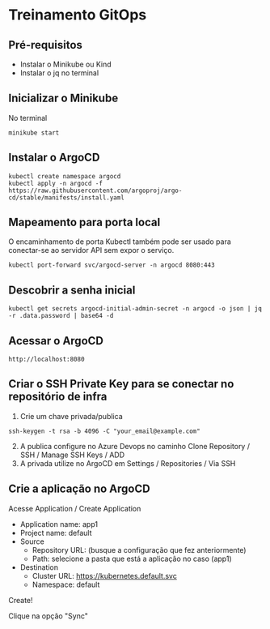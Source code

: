 # Treinamento GitOps

## Pré-requisitos

- Instalar o Minikube ou Kind
- Instalar o jq no terminal

## Inicializar o Minikube

No terminal

```
minikube start
```

## Instalar o ArgoCD

```
kubectl create namespace argocd
kubectl apply -n argocd -f https://raw.githubusercontent.com/argoproj/argo-cd/stable/manifests/install.yaml
```

## Mapeamento para porta local

O encaminhamento de porta Kubectl também pode ser usado para conectar-se ao servidor API sem expor o serviço.

```
kubectl port-forward svc/argocd-server -n argocd 8080:443
```

## Descobrir a senha inicial

```
kubectl get secrets argocd-initial-admin-secret -n argocd -o json | jq -r .data.password | base64 -d
```

## Acessar o ArgoCD

```
http://localhost:8080
```

## Criar o SSH Private Key para se conectar no repositório de infra

1. Crie um chave privada/publica
```
ssh-keygen -t rsa -b 4096 -C "your_email@example.com"
```

2.  A publica configure no Azure Devops no caminho Clone Repository / SSH / Manage SSH Keys / ADD
3.  A privada utilize no ArgoCD em Settings / Repositories / Via SSH

## Crie a aplicação no ArgoCD

Acesse Application / Create Application

- Application name: app1
- Project name: default
- Source
  - Repository URL: (busque a configuração que fez anteriormente)
  - Path: selecione a pasta que está a aplicação no caso (app1)
- Destination
  - Cluster URL: https://kubernetes.default.svc
  - Namespace: default
    
Create!

Clique na opção "Sync"
